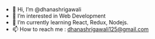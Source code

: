 - 👋 Hi, I’m @dhanashrigawali
- 👀 I’m interested in Web Development
- 🌱 I’m currently learning React, Redux, Nodejs.
- 📫 How to reach me : dhanashrigawali125@gmail.com

<!---
dhanashrigawali/dhanashrigawali is a ✨ special ✨ repository because its `README.md` (this file) appears on your GitHub profile.
You can click the Preview link to take a look at your changes.
--->
